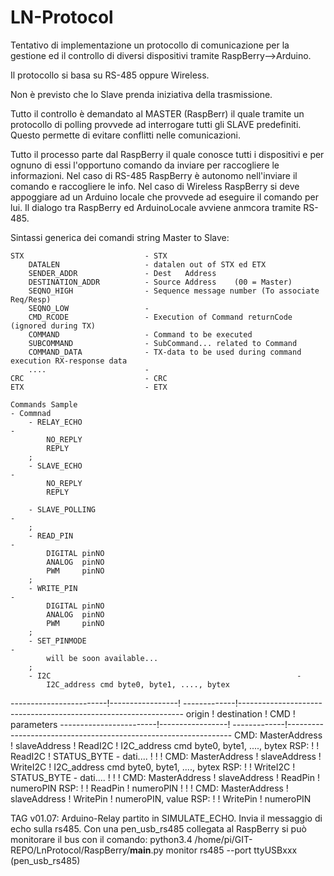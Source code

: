 # LN-Protocol
Tentativo di implementazione un protocollo di comunicazione per la gestione ed il controllo di diversi dispositivi tramite RaspBerry-->Arduino.

Il protocollo si basa su RS-485 oppure Wireless.

Non è previsto che lo Slave prenda iniziativa della trasmissione.

Tutto il controllo è demandato al MASTER (RaspBerr) il quale tramite un protocollo di polling provvede ad interrogare tutti gli SLAVE predefiniti. Questo permette di evitare conflitti nelle comunicazioni.

Tutto il processo parte dal RaspBerry il quale conosce tutti i dispositivi e per ognuno di essi l'opportuno comando da inviare per raccogliere le informazioni.
Nel caso di RS-485 RaspBerry è autonomo nell'inviare il comando e raccogliere le info.
Nel caso di Wireless RaspBerry si deve appoggiare ad un Arduino locale che provvede ad eseguire il comando per lui. Il dialogo tra RaspBerry ed ArduinoLocale avviene anmcora tramite RS-485.


Sintassi generica dei comandi string Master to Slave:

    STX                           - STX
        DATALEN                   - datalen out of STX ed ETX
        SENDER_ADDR               - Dest   Address
        DESTINATION_ADDR          - Source Address    (00 = Master)
        SEQNO_HIGH                - Sequence message number (To associate Req/Resp)
        SEQNO_LOW                 -
        CMD_RCODE                 - Execution of Command returnCode (ignored during TX)
        COMMAND                   - Command to be executed
        SUBCOMMAND                - SubCommand... related to Command
        COMMAND_DATA              - TX-data to be used during command execution RX-response data
        ....                      -
    CRC                           - CRC
    ETX                           - ETX

    Commands Sample                                                         - Commnad
        - RELAY_ECHO                                                        -
            NO_REPLY
            REPLY
        ;
        - SLAVE_ECHO                                                        -
            NO_REPLY
            REPLY

        - SLAVE_POLLING                                                     -
        ;
        - READ_PIN                                                          -
            DIGITAL pinNO
            ANALOG  pinNO
            PWM     pinNO
        ;
        - WRITE_PIN                                                         -
            DIGITAL pinNO
            ANALOG  pinNO
            PWM     pinNO
        ;
        - SET_PINMODE                                                       -
            will be soon available...
        ;
        - I2C                                                       -
            I2C_address cmd byte0, byte1, ...., bytex


------------------------!-----------------! -------------!----------------------------------------------------------------
           origin       !    destination  !   CMD        ! parameters
------------------------!-----------------! -------------!----------------------------------------------------------------
    CMD: MasterAddress  ! slaveAddress    !  ReadI2C     ! I2C_address cmd byte0, byte1, ...., bytex
    RSP:                !                 !  ReadI2C     ! STATUS_BYTE - dati....
                        !                 !              !
    CMD: MasterAddress  ! slaveAddress    !  WriteI2C    ! I2C_address cmd byte0, byte1, ...., bytex
    RSP:                !                 !  WriteI2C    ! STATUS_BYTE - dati....
                        !                 !              !
    CMD: MasterAddress  ! slaveAddress    !  ReadPin     ! numeroPIN
    RSP:                !                 !  ReadPin     ! numeroPIN
                        !                 !              !
    CMD: MasterAddress  ! slaveAddress    !  WritePin    ! numeroPIN, value
    RSP:                !                 !  WritePin    ! numeroPIN



TAG v01.07:
    Arduino-Relay partito in SIMULATE_ECHO. Invia il messaggio di echo sulla rs485. Con una pen_usb_rs485 collegata al RaspBerry si può monitorare il bus con il comando:
    python3.4 /home/pi/GIT-REPO/LnProtocol/RaspBerry/__main__.py monitor rs485 --port ttyUSBxxx (pen_usb_rs485)